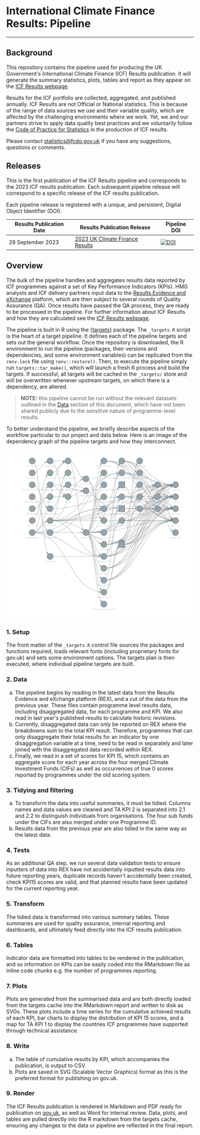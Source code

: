 # International Climate Finance Results: Pipeline
----

## Background
This repository contains the pipeline used for producing the UK Government's International Climate Finance (ICF) Results publication. It will generate the summary statistics, plots, tables and report as they appear on the [ICF Results webpage](https://www.gov.uk/guidance/uk-international-climate-finance-results).

Results for the ICF portfolio are collected, aggregated, and published annually. ICF Results are not Official or National statistics. This is because of the range of data sources we use and their variable quality, which are affected by the challenging environments where we work. Yet, we and our partners strive to apply data quality best practices and we voluntarily follow the [Code of Practice for Statistics](https://code.statisticsauthority.gov.uk/voluntary-application/) in the production of ICF results.

Please contact [statistics@fcdo.gov.uk](mailto:statistics@fcdo.gov.uk) if you have any suggestions, questions or comments.

## Releases
This is the first publication of the ICF Results pipeline and corresponds to the 2023 ICF results publication. Each subsequent pipeline release will correspond to a specific release of the ICF results publication.

Each pipeline release is registered with a unique, and persistent, Digital Object Identifier (DOI).

Results Publication Date | Results Publication Release | Pipeline DOI   
----- | ----- | -----    
28 September 2023 | [2023 UK Climate Finance Results](www.gov.uk/government/publications/uk-climate-finance-result-2023) | [![DOI](https://zenodo.org/badge/XXXXXXXX.svg)](https://zenodo.org/badge/latestdoi/XXXXXXXXXX) 

## Overview
The bulk of the pipeline handles and aggregates results data reported by ICF programmes against a set of Key Performance Indicators (KPIs).  HMG analysts and ICF delivery partners input data to the [Results Evidence and eXchange](https://rex.fcdo.gov.uk/) platform, which are then subject to several rounds of Quality Assurance (QA). Once results have passed the QA process, they are ready to be processed in the pipeline. For further information about ICF Results and how they are calculated see the [ICF Results webpage](https://www.gov.uk/guidance/uk-international-climate-finance-results).

The pipeline is built in R using the [{targets}](https://docs.ropensci.org/targets/) package. The `_targets.R` script is the heart of a target pipeline. It defines each of the pipeline targets and sets out the general workflow. Once the repository is downloaded, the R environment to run the pipeline (packages, their versions and dependencies, and some environment variables) can be replicated from the `renv.lock` file using `renv::restore()`. Then, to execute the pipeline simply run `targets::tar_make()`, which will launch a fresh R process and build the targets.  If successful, all targets will be cached in the `_targets/` store and will be overwritten whenever upstream targets, on which there is a dependency, are altered. 

> **NOTE:** this pipeline cannot be run without the relevant datasets outlined in the [Data](#2-Data) section of this document, which have not been shared publicly due to the sensitive nature of programme-level results.

To better understand the pipeline, we briefly describe aspects of the workflow particular to our project and data below. Here is an image of the dependency graph of the pipeline targets and how they interconnect.


![Network diagram of the ICF results pipeline](icf-pipeline-vis.png)


### 1. Setup
The front matter of the `_targets.R` control file sources the packages and functions required, loads relevant fonts (including proprietary fonts for gov.uk) and sets some environment options. The targets plan is then executed, where individual pipeline targets are built.

### 2. Data
<ol type ="a">

<li>The pipeline begins by reading in the latest data from the Results Evidence and eXchange platform (REX), and a cut of the data from the previous year. These files contain programme level results data, including disaggregated data, for each programme and KPI. We also read in last year's published results to calculate historic revisions. </li>

<li>Currently, disaggregated data can only be reported on REX where the breakdowns sum to the total KPI result. Therefore, programmes that can only disaggregate their total results for an indicator by one disaggregation variable at a time, need to be read in separately and later joined with the disaggregated data recorded within REX.</li>

<li>Finally, we read in a set of scores for KPI 15, which contains an aggregate score for each year across the four merged Climate Investment Funds (CIFs) as well as occurrences of true 0 scores reported by programmes under the old scoring system.</li>

</ol>

### 3. Tidying and filtering
<ol type ="a">

<li> To transform the data into useful summaries, it must be tidied. Columns names and data values are cleaned and TA KPI 2 is separated into 2.1 and 2.2 to distinguish individuals from organisations. The four sub funds under the CIFs are also merged under one Programme ID.</li>

<li>Results data from the previous year are also tidied in the same way as the latest data.</li>

</ol>

### 4. Tests
As an additional QA step, we run several data validation tests to ensure inputters of data into REX have not accidentally inputted results data into future reporting years, duplicate records haven't accidentally been created, check KPI15 scores are valid, and that planned results have been updated for the current reporting year. 

### 5. Transform
The tidied data is transformed into various summary tables. These summaries are used for quality assurance, internal reporting and dashboards, and ultimately feed directly into the ICF results publication.

### 6. Tables
Indicator data are formatted into tables to be rendered in the publication, and so information on KPIs can be easily coded into the RMarkdown file as inline code chunks e.g. the number of programmes reporting.

### 7. Plots
Plots are generated from the summarised data and are both directly loaded from the targets cache into the RMarkdown report and written to disk as SVGs. These plots include a time series for the cumulative achieved results of each KPI, bar charts to display the distribution of KPI 15 scores, and a map for TA KPI 1 to display the countries ICF programmes have supported through technical assistance.

### 8. Write
<ol type ="a">

<li>The table of cumulative results by KPI, which accompanies the publication, is output to CSV.</li>

<li>Plots are saved in SVG (Scalable Vector Graphics) format as this is the preferred format for publishing on gov.uk. </li>

</ol>

### 9. Render
The ICF Results publication is rendered in Markdown and PDF ready for publication on [gov.uk](www.gov.uk), as well as Word for internal review. Data, plots, and tables are pulled directly into the R markdown from the targets cache, ensuring any changes to the data or pipeline are reflected in the final report. 

<br>
